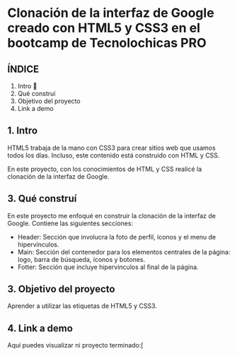 # Clonación de la interfaz de Google creado con HTML5 y CSS3 en el bootcamp de Tecnolochicas PRO


## ÍNDICE 

1. Intro 💜 
2. Qué construí 
3. Objetivo del proyecto 
4. Link a demo

#### 

## 1. Intro
HTML5 trabaja de la mano con CSS3 para crear sitios web que usamos todos los días. 
Incluso, este contenido está construido con HTML y CSS.

En este proyecto, con los conocimientos de HTML y CSS realicé la clonación de la interfaz de Google.

## 3. Qué construí 
En este proyecto me enfoqué en construir la clonación de la interfaz de Google.
Contiene las siguientes secciones:

* Header: Sección que involucra la foto de perfil,   íconos y el menu de hipervínculos.
* Main: Sección del contenedor para los elementos centrales de la página: logo, barra de búsqueda, íconos y botones.
* Fotter: Sección que incluye hipervinculos al final de la página.

## 3. Objetivo del proyecto
Aprender a utilizar las etiquetas de HTML5 y CSS3.

## 4. Link a demo 
Aquí puedes visualizar ni proyecto terminado:[

